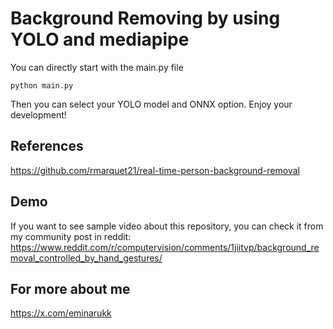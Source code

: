 # Background Removing by using YOLO and mediapipe 

You can directly start with the main.py file

```
python main.py
```

Then you can select your YOLO model and ONNX option. Enjoy your development!

## References

https://github.com/rmarquet21/real-time-person-background-removal

## Demo

If you want to see sample video about this repository, you can check it from my community post in reddit: https://www.reddit.com/r/computervision/comments/1jiitvp/background_removal_controlled_by_hand_gestures/

## For more about me

https://x.com/eminarukk